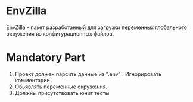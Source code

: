 # EnvZilla

EnvZilla - пакет разработанный для загрузки переменных глобального окружения из конфигурационных файлов. 

# Mandatory Part

1) Проект должен парсить данные из ".env" . Игнорировать комментарии. 
2) Обьявлять переменные окружения.
3) Должны присутствовать юнит тесты  
